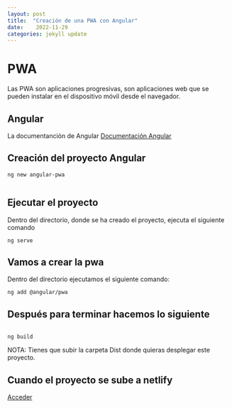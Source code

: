 ```yaml
---
layout: post
title:  "Creación de una PWA con Angular"
date:    2022-11-29
categories: jekyll update
---
```



# PWA

Las PWA son aplicaciones progresivas, son aplicaciones web que se pueden instalar en el dispositivo móvil desde el navegador.

## Angular

La documentanción de Angular <a href="https://angular.io/"> Documentación Angular</a>


## Creación del proyecto Angular

~~~~
ng new angular-pwa


~~~~

## Ejecutar el proyecto

Dentro del directorio, donde se ha creado el proyecto, ejecuta el siguiente comando

~~~~
ng serve
~~~~


## Vamos a crear la pwa

Dentro del directorio ejecutamos el siguiente comando:

~~~~
ng add @angular/pwa
~~~~

## Después para terminar hacemos lo siguiente

~~~~

ng build
~~~~

NOTA: Tienes que subir la carpeta Dist donde quieras desplegar este proyecto.

## Cuando el proyecto se sube a netlify

<a href="https://portafoliotriple.netlify.app/"> Acceder</a>
